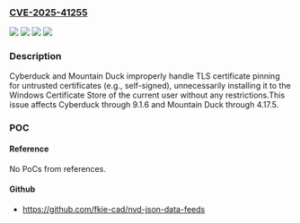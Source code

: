 ### [CVE-2025-41255](https://cve.mitre.org/cgi-bin/cvename.cgi?name=CVE-2025-41255)
![](https://img.shields.io/static/v1?label=Product&message=Cyberduck&color=blue)
![](https://img.shields.io/static/v1?label=Product&message=Mountain%20Duck&color=blue)
![](https://img.shields.io/static/v1?label=Version&message=0%20&color=brightgreen)
![](https://img.shields.io/static/v1?label=Vulnerability&message=CWE-266%3A%20Incorrect%20Privilege%20Assignment&color=brightgreen)

### Description

Cyberduck and Mountain Duck improperly handle TLS certificate pinning for untrusted certificates (e.g., self-signed), unnecessarily installing it to the Windows Certificate Store of the current user without any restrictions.This issue affects Cyberduck through 9.1.6 and Mountain Duck through 4.17.5.

### POC

#### Reference
No PoCs from references.

#### Github
- https://github.com/fkie-cad/nvd-json-data-feeds

